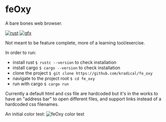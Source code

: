 # feOxy
A bare bones web browser.

[![rust](http://img.shields.io/badge/language-rust-red.svg)](https://www.rust-lang.org/en-US/)
[![gfx](http://img.shields.io/badge/lib-gfx-red.svg)](https://github.com/gfx-rs/gfx)

Not meant to be feature complete, more of a learning tool/exercise.

In order to run:
* install rust `$ rustc --version` to check installation
* install cargo `$ cargo --version` to check installation
* clone the project `$ git clone https://github.com/kradical/fe_oxy`
* navigate to the project root `$ cd fe_oxy`
* run with cargo `$ cargo run`

Currently a default html and css file are hardcoded but it's in the works to have an "address bar" to open different files, and support links instead of a hardcoded css filenames.


An initial color test:
![feOxy color test](http://i68.tinypic.com/2mrcr9g.png)

